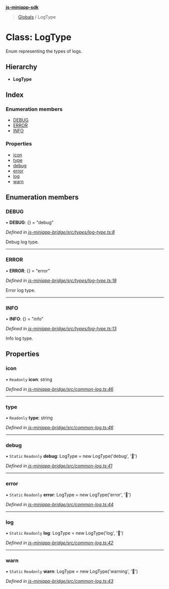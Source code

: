 **[js-miniapp-sdk](../README.md)**

> [Globals](../README.md) / LogType

# Class: LogType

Enum representing the types of logs.

## Hierarchy

* **LogType**

## Index

### Enumeration members

* [DEBUG](logtype.md#debug)
* [ERROR](logtype.md#error)
* [INFO](logtype.md#info)

### Properties

* [icon](logtype.md#icon)
* [type](logtype.md#type)
* [debug](logtype.md#debug)
* [error](logtype.md#error)
* [log](logtype.md#log)
* [warn](logtype.md#warn)

## Enumeration members

### DEBUG

•  **DEBUG**: {} = "debug"

*Defined in [js-miniapp-bridge/src/types/log-type.ts:8](https://github.com/rakutentech/js-miniapp/blob/759cace/js-miniapp-bridge/src/types/log-type.ts#L8)*

Debug log type.

___

### ERROR

•  **ERROR**: {} = "error"

*Defined in [js-miniapp-bridge/src/types/log-type.ts:18](https://github.com/rakutentech/js-miniapp/blob/759cace/js-miniapp-bridge/src/types/log-type.ts#L18)*

Error log type.

___

### INFO

•  **INFO**: {} = "info"

*Defined in [js-miniapp-bridge/src/types/log-type.ts:13](https://github.com/rakutentech/js-miniapp/blob/759cace/js-miniapp-bridge/src/types/log-type.ts#L13)*

Info log type.

## Properties

### icon

• `Readonly` **icon**: string

*Defined in [js-miniapp-bridge/src/common-log.ts:46](https://github.com/rakutentech/js-miniapp/blob/759cace/js-miniapp-bridge/src/common-log.ts#L46)*

___

### type

• `Readonly` **type**: string

*Defined in [js-miniapp-bridge/src/common-log.ts:46](https://github.com/rakutentech/js-miniapp/blob/759cace/js-miniapp-bridge/src/common-log.ts#L46)*

___

### debug

▪ `Static` `Readonly` **debug**: LogType = new LogType('debug', '📘')

*Defined in [js-miniapp-bridge/src/common-log.ts:41](https://github.com/rakutentech/js-miniapp/blob/759cace/js-miniapp-bridge/src/common-log.ts#L41)*

___

### error

▪ `Static` `Readonly` **error**: LogType = new LogType('error', '📕')

*Defined in [js-miniapp-bridge/src/common-log.ts:44](https://github.com/rakutentech/js-miniapp/blob/759cace/js-miniapp-bridge/src/common-log.ts#L44)*

___

### log

▪ `Static` `Readonly` **log**: LogType = new LogType('log', '📗')

*Defined in [js-miniapp-bridge/src/common-log.ts:42](https://github.com/rakutentech/js-miniapp/blob/759cace/js-miniapp-bridge/src/common-log.ts#L42)*

___

### warn

▪ `Static` `Readonly` **warn**: LogType = new LogType('warning', '📙')

*Defined in [js-miniapp-bridge/src/common-log.ts:43](https://github.com/rakutentech/js-miniapp/blob/759cace/js-miniapp-bridge/src/common-log.ts#L43)*
